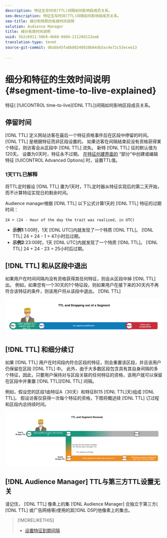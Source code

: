 ```yaml
---
description: 特征生存时间(TTL)间隔如何影响段成员关系。
seo-description: 特征生存时间(TTL)间隔如何影响段成员关系。
seo-title: 细分和特质的有效时间说明
solution: Audience Manager
title: 细分有效时间说明
uuid: 5b2c6911-50b9-4b68-9dd4-21128d112eab
translation-type: tm+mt
source-git-commit: d6abb45fa8b88248920b64db3ac4e72c53ecee13

---
```



# 细分和特征的生效时间说明 {#segment-time-to-live-explained}

特征( [!UICONTROL time-to-live][!DNL TTL])间隔如何影响区段成员关系。

<!-- segment-ttl-explained.xml -->

## 停留时间

[!DNL TTL] 定义网站访客在最后一个特征资格事件后在区段中停留的时间。 [!DNL TTL] 是根据特征而非区段设置的。 如果访客在间隔结束前没有资格获得某个特征，则访客会从区段中 [!DNL TTL] 流失。 新特 [!DNL TTL] 征的默认值为120天。 设置为0天时，特征永不过期。 [在特征创建界面的](../../features/traits/create-onboarded-rule-based-traits.md#set-expiration-interval) “部分”中创建或编辑特征 [!UICONTROL Advanced Options] 时，设置TTL值。

### 1天TTL已解释

将TTL定时器设 [!DNL TTL] 置为1天时，TTL定时器从特征实现后的第二天开始，而不计算特征实现日的剩余时间。

Audience manager根据 [!DNL TTL] 以下公式计算1天的 [!DNL TTL] 特征的过期时间：

`24 + (24 - Hour of the day the trait was realized, in UTC)`

* **示例1**:1:00时，1天 [!DNL UTC]内就发现了一个特质 [!DNL TTL]。 [!DNL TTL] 24 + 24 - 1 = 47小时后过期。
* **示例2**:23:00时，1天 [!DNL UTC]内就发现了一个特质 [!DNL TTL]。 [!DNL TTL] 24 + 24 - 23 = 25小时后过期。

## [!DNL TTL] 和从区段中退出

如果用户在时间间隔内没有资格获得其任何特征，则会从区段中掉 [!DNL TTL] 出。 例如，如果您有一个30天的1个特征段，则如果用户在接下来的30天内不再符合该特征的条件，则该用户将从该段中退出。 [!DNL TTL]

![](assets/ttl-explained.png)

## [!DNL TTL] 和细分续订

如果 [!DNL TTL] 用户在时间段内符合区段的特征，则会重置该区段，并且该用户仍保留在区段 [!DNL TTL] 中。 此外，由于大多数区段包含具有其自身间隔的多个特征，因此，只要用户保持对与区段关联的任何特征的资格，该用户就可以保留在区段中并重置 [!DNL TTL][!DNL TTL] 间隔。

例如，假设您的区段1由特征A（30天）和特征B(15 [!DNL TTL]天)组成 [!DNL TTL]。 假设访客仅获得一次每个特征的资格，下图将概述续 [!DNL TTL] 订过程和区段内总持续时间。

![](assets/ttl-renewal.png)

## [!DNL Audience Manager] TTL与第三方TTL设置无关

请记住， [!DNL TTL] 像素上的集 [!DNL Audience Manager] 合独立于第三方( [!DNL TTL] 或广告网络等)使用的其[!DNL DSP]他像素上的集合。

>[!MORELIKETHIS]
>
>* [设置特征到期间隔](../../features/traits/create-onboarded-rule-based-traits.md#set-expiration-interval)

